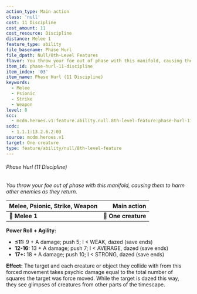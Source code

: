 ```yaml
---
action_type: Main action
class: 'null'
cost: 11 Discipline
cost_amount: 11
cost_resource: Discipline
distance: Melee 1
feature_type: ability
file_basename: Phase Hurl
file_dpath: Null/8th-Level Features
flavor: You throw your foe out of phase with this manifold, causing them to harm other enemies as they return.
item_id: phase-hurl-11-discipline
item_index: '03'
item_name: Phase Hurl (11 Discipline)
keywords:
  - Melee
  - Psionic
  - Strike
  - Weapon
level: 8
scc:
  - mcdm.heroes.v1:feature.ability.null.8th-level-feature:phase-hurl-11-discipline
scdc:
  - 1.1.1:13.2.6.2:03
source: mcdm.heroes.v1
target: One creature
type: feature/ability/null/8th-level-feature
---
```


###### Phase Hurl (11 Discipline)

*You throw your foe out of phase with this manifold, causing them to harm other enemies as they return.*

| **Melee, Psionic, Strike, Weapon** |     **Main action** |
| ---------------------------------- | ------------------: |
| **📏 Melee 1**                     | **🎯 One creature** |

**Power Roll + Agility:**

- **≤11:** 9 + A damage; push 5; I < WEAK, dazed (save ends)
- **12-16:** 13 + A damage; push 7; I < AVERAGE, dazed (save ends)
- **17+:** 18 + A damage; push 10; I < STRONG, dazed (save ends)

**Effect:** The target and each creature or object they collide with from this forced movement takes psychic damage equal to the total number of squares the target was force moved. While the target is dazed this way, they see glimpses of creatures from other parts of the timescape.
